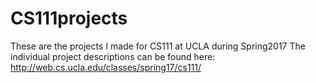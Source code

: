 # CS111projects
These are the projects I made for CS111 at UCLA during Spring2017
The individual project descriptions can be found here: http://web.cs.ucla.edu/classes/spring17/cs111/
